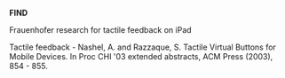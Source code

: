 **FIND**

Frauenhofer research for tactile feedback on iPad

Tactile feedback - Nashel, A. and Razzaque, S. Tactile Virtual Buttons for Mobile Devices. In Proc CHI '03 extended abstracts, ACM Press (2003), 854 - 855.